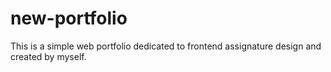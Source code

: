 # new-portfolio
This is a simple web portfolio dedicated to frontend assignature design and created by myself.
